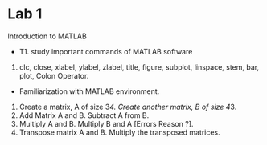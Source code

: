 # Lab 1

Introduction to MATLAB

- T1. study important commands of MATLAB software

1. clc, close, xlabel, ylabel, zlabel, title, figure, subplot, linspace, stem, bar, plot, Colon
Operator.

- Familiarization with MATLAB environment.

1. Create a matrix, A of size 3*4. Create another matrix, B of size 4*3.
1. Add Matrix A and B. Subtract A from B.
1. Multiply A and B. Multiply B and A [Errors Reason ?].
1. Transpose matrix A and B. Multiply the transposed matrices.
